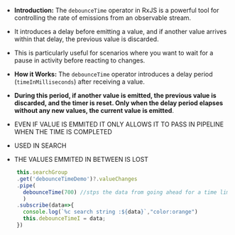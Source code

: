 - **Introduction:** The `debounceTime` operator in RxJS is a powerful tool for controlling the rate of emissions from an observable stream. 
- It introduces a delay before emitting a value, and if another value arrives within that delay, the previous value is discarded.
- This is particularly useful for scenarios where you want to wait for a pause in activity before reacting to changes.
- **How it Works:** The `debounceTime` operator introduces a delay period (`timeInMilliseconds`) after receiving a value. 
- **During this period, if another value is emitted, the previous value is discarded, and the timer is reset. Only when the delay period elapses without any new values, the current value is emitted**.
- EVEN IF VALUE IS EMMITED IT ONLY ALLOWS IT TO PASS IN PIPELINE WHEN THE TIME IS COMPLETED

- USED IN SEARCH
- THE VALUES EMMITED IN BETWEEN IS LOST
```js
    this.searchGroup
    .get('debounceTimeDemo')?.valueChanges
    .pipe(
      debounceTime(700) //stps the data from going ahead for a time limit check console and type in input box
      )
    .subscribe(data=>{
      console.log(`%c search string :${data}`,"color:orange")
      this.debounceTimeI = data;
    })
```